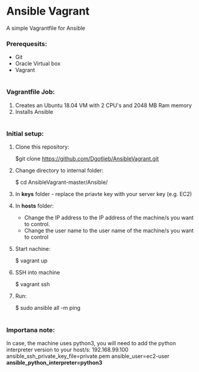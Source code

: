 # Ansible Vagrant
A simple Vagrantfile for Ansible

### Prerequesits:
* Git
* Oracle Virtual box
* Vagrant

#


### Vagrantfile Job:
1. Creates an Ubuntu 18.04 VM with 2 CPU's and 2048 MB Ram memory
2. Installs Ansible

# 

### Initial setup:
1. Clone this repository:

    $git clone https://github.com/Dgotlieb/AnsibleVagrant.git 
    
2. Change directory to internal folder:    

    $ cd AnsibleVagrant-master/Ansible/
    
3. In **keys** folder - replace the priavte key with your server key (e.g. EC2)
4. In **hosts** folder:
    * Change the IP address to the IP address of the machine/s you want to control.
    * Change the user name to the user name of the machine/s you want to control
5. Start nachine:

    $ vagrant up
    
6. SSH into machine

    $ vagrant ssh
    
7. Run:

    $ sudo ansible all -m ping
    
#

### Importana note:
In case, the machine uses python3, you will need to add the python interpreter version to your host/s:
 192.168.99.100 ansible_ssh_private_key_file=private.pem ansible_user=ec2-user **ansible_python_interpreter=python3**

 

